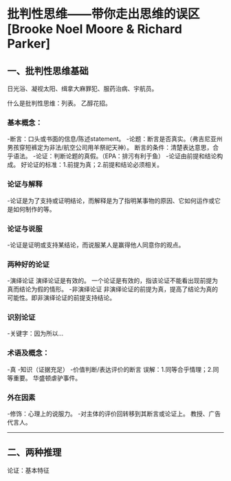 批判性思维——带你走出思维的误区 [Brooke Noel Moore & Richard Parker]
===

## 一、批判性思维基础

日光浴、凝视太阳、缉拿大麻罪犯、服药治病、宇航员。

什么是批判性思维：列表。
乙醇花招。

### 基本概念：
-断言：口头或书面的信息/陈述statement。
-论题：断言是否真实。（弗吉尼亚州男孩穿短裤定为非法/航空公司用羊祭祀天神）。
断言的条件：清楚表达意思，合乎语法。
-论证：判断论题的真假。（EPA：排污有利于鱼）
-论证由前提和结论构成。
好论证的标准：1.前提为真；2.前提和结论必须相关。

### 论证与解释
-论证是为了支持或证明结论，而解释是为了指明某事物的原因、它如何运作或它是如何制作的等。

### 论证与说服
-论证是证明或支持某结论，而说服某人是赢得他人同意你的观点。

### 两种好的论证
-演绎论证
演绎论证是有效的。
一个论证是有效的，指该论证不能看出现前提为真而结论为假的情形。
-非演绎论证
非演绎论证的前提为真，提高了结论为真的可能性。即非演绎论证的前提支持结论。

### 识别论证
-关键字：因为所以...

### 术语及概念：
-真
-知识（证据充足）
-价值判断/表达评价的断言
误解：1.同等合乎情理；2.同等重要。
华盛顿虐驴事件。

### 外在因素
-修饰：心理上的说服力。
-对主体的评价回转移到其断言或论证上。
教授、广告代言人。

---

## 二、两种推理

论证：基本特征
